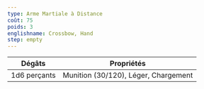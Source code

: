 ```yaml
---
type: Arme Martiale à Distance
coût: 75
poids: 3
englishname: Crossbow, Hand
step: empty
---
```


| Dégâts       | Propriétés                           |
| ------------ | ------------------------------------ |
| 1d6 perçants | Munition (30/120), Léger, Chargement |
